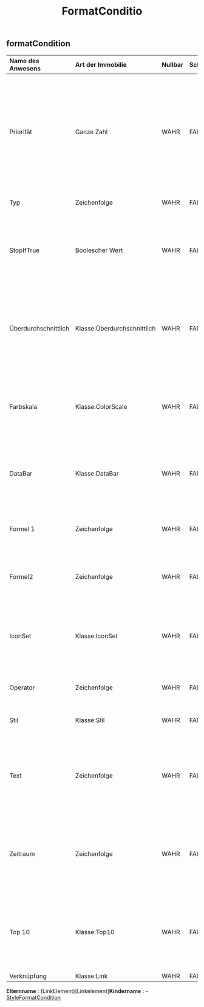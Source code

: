 ﻿---
title: FormatConditio
second_title: Aspose.Cells Cloud Documen
type: docs
url: /de/specification/model/formatcondition/
description: "Aspose.Cells Cloud-Modellspezifikation: FormatCondition. Bearbeiten Sie mühelos Excel und andere Tabellenkalkulationsdokumente mit Funktionen wie Öffnen, Generieren, Bearbeiten, Teilen, Zusammenführen, Vergleichen und Konvertieren"
weight: 50
---
## **formatCondition**

 

| Name des Anwesens| Art der Immobilie| Nullbar| Schreibgeschützt| Standardwert| Beschreibung|
|:- |:- |:- |:- |:- |:- |
| Priorität| Ganze Zahl| WAHR| FALSCH|| Die Priorität dieser bedingten Formatierungsregel. Dieser Wert wird verwendet, um zu bestimmen, welches Format ausgewertet und gerendert werden soll. Niedrigere numerische Werte haben eine höhere Priorität als höhere numerische Werte, wobei „1“ die höchste Priorität darstellt.|
| Typ| Zeichenfolge| WAHR| FALSCH|| Ruft den Typ des bedingten Formats ab und legt diesen fest.|
| StopIfTrue| Boolescher Wert| WAHR| FALSCH|| True, es dürfen keine Regeln mit niedrigerer Priorität gegenüber dieser Regel angewendet werden, wenn diese Regel als „true“ ausgewertet wird. Gilt nur für Excel 2007;|
| Überdurchschnittlich| Klasse:Überdurchschnittlich| WAHR| FALSCH||Rufen Sie die „AboveAverage“-Instanz der bedingten Formatierung ab. Die Regel der Standardinstanz hebt Zellen hervor, die über dem Durchschnitt aller Werte im Bereich liegen. Nur gültig für Typ = AboveAverage.|
| Farbskala| Klasse:ColorScale| WAHR| FALSCH|| Rufen Sie die „ColorScale“-Instanz der bedingten Formatierung ab. Die Standardinstanz ist eine „grün-gelb-rote“ 3ColorScale . Nur gültig für Typ = ColorScale.|
| DataBar| Klasse:DataBar| WAHR| FALSCH|| Rufen Sie die „DataBar“-Instanz der bedingten Formatierung ab. Die Farbe der Standardinstanz ist blau. Nur gültig für den Typ „DataBar“.|
| Formel 1| Zeichenfolge| WAHR| FALSCH|| Ruft den Wert oder Ausdruck ab, der der bedingten Formatierung zugeordnet ist, und legt diesen fest.|
| Formel2| Zeichenfolge| WAHR| FALSCH|| Ruft den Wert oder Ausdruck ab, der der bedingten Formatierung zugeordnet ist, und legt diesen fest.|
| IconSet| Klasse:IconSet| WAHR| FALSCH||Rufen Sie die „IconSet“-Instanz der bedingten Formatierung ab. Der IconSetType der Standardinstanz ist TrafficLights31. Nur gültig für Typ = IconSet.|
| Operator| Zeichenfolge| WAHR| FALSCH|| Ruft den Operatortyp für das bedingte Format ab und legt ihn fest.|
| Stil| Klasse:Stil| WAHR| FALSCH|| Ruft den Stil bedingt formatierter Zellbereiche ab oder legt diesen fest.|
| Text| Zeichenfolge| WAHR| FALSCH|| Der Textwert in einer bedingten Formatierungsregel „Text enthält“. Nur gültig für Typ = enthältText, notContainsText, beginntmit und endetmit. Der Standardwert ist null.|
| Zeitraum| Zeichenfolge| WAHR| FALSCH|| Der anwendbare Zeitraum in einer bedingten Formatierungsregel „Datum des Auftretens…“. Nur gültig für Typ = timePeriod. Der Standardwert ist TimePeriodType.Today.|
| Top 10| Klasse:Top10| WAHR| FALSCH||Rufen Sie die „Top10“-Instanz der bedingten Formatierung ab. Die Regel der Standardinstanz hebt Zellen hervor, deren Werte in der oberen 10-Klammer liegen. Gilt nur für den Typ „Top10“.|
| Verknüpfung| Klasse:Link| WAHR| FALSCH|||

**Elternname** : (LinkElement)[Linkelement]**Kindername** : 
	-  [StyleFormatCondition](styleformatcondition) 
